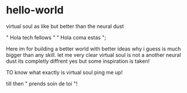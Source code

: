 # hello-world
virtual soul as like but better than the neural dust


" Hola tech fellows "
" Hola coma estas ";

Here im for building a better world with better ideas why i guess is much bigger than any skill.
let me very clear virtual soul is not a another neural dust its completly diffrent yes but some inspiration is taken!

TO know what exactly is virtual soul ping me up!

till then " prends soin de toi "!
